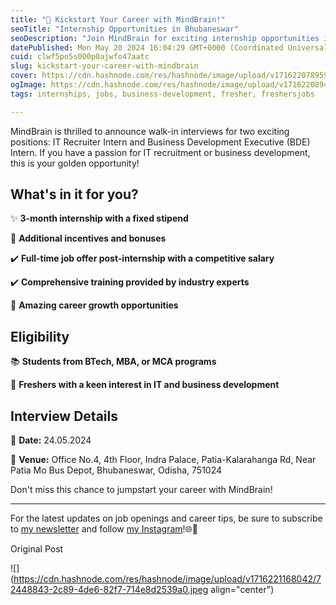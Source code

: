 ```yaml
---
title: "🚀 Kickstart Your Career with MindBrain!"
seoTitle: "Internship Opportunities in Bhubaneswar"
seoDescription: "Join MindBrain for exciting internship opportunities in Bhubaneswar! Gain valuable experience in IT recruitment and business development."
datePublished: Mon May 20 2024 16:04:29 GMT+0000 (Coordinated Universal Time)
cuid: clwf5po5s000p0ajwfo47aatc
slug: kickstart-your-career-with-mindbrain
cover: https://cdn.hashnode.com/res/hashnode/image/upload/v1716220789590/1a3a9f8f-c696-4c7b-87ab-137f96a11f14.jpeg
ogImage: https://cdn.hashnode.com/res/hashnode/image/upload/v1716220894774/769ce096-e5aa-401a-83fb-a7fbdd72a188.jpeg
tags: internships, jobs, business-development, fresher, freshersjobs

---
```


MindBrain is thrilled to announce walk-in interviews for two exciting positions: IT Recruiter Intern and Business Development Executive (BDE) Intern. If you have a passion for IT recruitment or business development, this is your golden opportunity!

## **What's in it for you?**

✨ **3-month internship with a fixed stipend**

💎 **Additional incentives and bonuses**

✔️ **Full-time job offer post-internship with a competitive salary**

✔️ **Comprehensive training provided by industry experts**

💎 **Amazing career growth opportunities**

## **Eligibility**

📚 **Students from BTech, MBA, or MCA programs**

🌟 **Freshers with a keen interest in IT and business development**

## **Interview Details**

📅 **Date:** 24.05.2024

📍 **Venue:** Office No.4, 4th Floor, Indra Palace, Patia-Kalarahanga Rd, Near Patia Mo Bus Depot, Bhubaneswar, Odisha, 751024

Don't miss this chance to jumpstart your career with MindBrain!

---

For the latest updates on job openings and career tips, be sure to subscribe to [my newsletter](https://blog.taditdash.com/newsletter) and follow [my Instagram](https://www.instagram.com/taditdash/)!🌐📸

Original Post

![](https://cdn.hashnode.com/res/hashnode/image/upload/v1716221168042/72448843-2c89-4de6-82f7-714e8d2539a0.jpeg align="center")